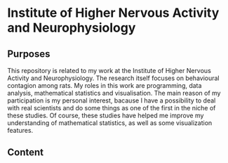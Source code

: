 # Institute of Higher Nervous Activity and Neurophysiology
## Purposes
This repository is related to my work at the Institute of Higher Nervous Activity and Neurophysiology. The research itself focuses on behavioural contagion among rats. My roles in this work are programming, data analysis, mathematical statistics and visualisation. The main reason of my participation is my personal interest, bacause I have a possibility to deal with real scientists and do some things as one of the first in the niche of these studies. Of course, these studies have helped me improve my understanding of mathematical statistics, as well as some visualization features.

## Content






